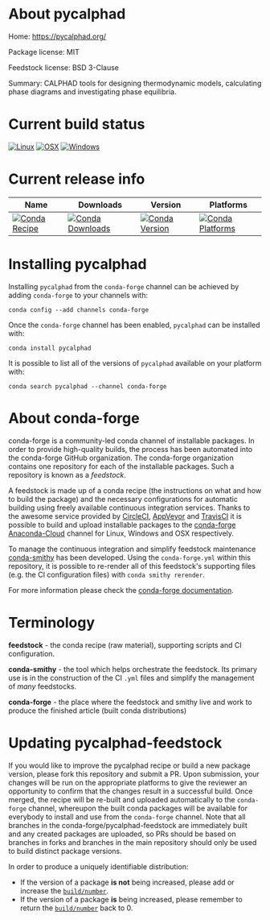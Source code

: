 About pycalphad
===============

Home: https://pycalphad.org/

Package license: MIT

Feedstock license: BSD 3-Clause

Summary: CALPHAD tools for designing thermodynamic models, calculating phase diagrams and investigating phase equilibria.



Current build status
====================

[![Linux](https://img.shields.io/circleci/project/github/conda-forge/pycalphad-feedstock/master.svg?label=Linux)](https://circleci.com/gh/conda-forge/pycalphad-feedstock)
[![OSX](https://img.shields.io/travis/conda-forge/pycalphad-feedstock/master.svg?label=macOS)](https://travis-ci.org/conda-forge/pycalphad-feedstock)
[![Windows](https://img.shields.io/appveyor/ci/conda-forge/pycalphad-feedstock/master.svg?label=Windows)](https://ci.appveyor.com/project/conda-forge/pycalphad-feedstock/branch/master)

Current release info
====================

| Name | Downloads | Version | Platforms |
| --- | --- | --- | --- |
| [![Conda Recipe](https://img.shields.io/badge/recipe-pycalphad-green.svg)](https://anaconda.org/conda-forge/pycalphad) | [![Conda Downloads](https://img.shields.io/conda/dn/conda-forge/pycalphad.svg)](https://anaconda.org/conda-forge/pycalphad) | [![Conda Version](https://img.shields.io/conda/vn/conda-forge/pycalphad.svg)](https://anaconda.org/conda-forge/pycalphad) | [![Conda Platforms](https://img.shields.io/conda/pn/conda-forge/pycalphad.svg)](https://anaconda.org/conda-forge/pycalphad) |

Installing pycalphad
====================

Installing `pycalphad` from the `conda-forge` channel can be achieved by adding `conda-forge` to your channels with:

```
conda config --add channels conda-forge
```

Once the `conda-forge` channel has been enabled, `pycalphad` can be installed with:

```
conda install pycalphad
```

It is possible to list all of the versions of `pycalphad` available on your platform with:

```
conda search pycalphad --channel conda-forge
```


About conda-forge
=================

conda-forge is a community-led conda channel of installable packages.
In order to provide high-quality builds, the process has been automated into the
conda-forge GitHub organization. The conda-forge organization contains one repository
for each of the installable packages. Such a repository is known as a *feedstock*.

A feedstock is made up of a conda recipe (the instructions on what and how to build
the package) and the necessary configurations for automatic building using freely
available continuous integration services. Thanks to the awesome service provided by
[CircleCI](https://circleci.com/), [AppVeyor](https://www.appveyor.com/)
and [TravisCI](https://travis-ci.org/) it is possible to build and upload installable
packages to the [conda-forge](https://anaconda.org/conda-forge)
[Anaconda-Cloud](https://anaconda.org/) channel for Linux, Windows and OSX respectively.

To manage the continuous integration and simplify feedstock maintenance
[conda-smithy](https://github.com/conda-forge/conda-smithy) has been developed.
Using the ``conda-forge.yml`` within this repository, it is possible to re-render all of
this feedstock's supporting files (e.g. the CI configuration files) with ``conda smithy rerender``.

For more information please check the [conda-forge documentation](https://conda-forge.org/docs/).

Terminology
===========

**feedstock** - the conda recipe (raw material), supporting scripts and CI configuration.

**conda-smithy** - the tool which helps orchestrate the feedstock.
                   Its primary use is in the construction of the CI ``.yml`` files
                   and simplify the management of *many* feedstocks.

**conda-forge** - the place where the feedstock and smithy live and work to
                  produce the finished article (built conda distributions)


Updating pycalphad-feedstock
============================

If you would like to improve the pycalphad recipe or build a new
package version, please fork this repository and submit a PR. Upon submission,
your changes will be run on the appropriate platforms to give the reviewer an
opportunity to confirm that the changes result in a successful build. Once
merged, the recipe will be re-built and uploaded automatically to the
`conda-forge` channel, whereupon the built conda packages will be available for
everybody to install and use from the `conda-forge` channel.
Note that all branches in the conda-forge/pycalphad-feedstock are
immediately built and any created packages are uploaded, so PRs should be based
on branches in forks and branches in the main repository should only be used to
build distinct package versions.

In order to produce a uniquely identifiable distribution:
 * If the version of a package **is not** being increased, please add or increase
   the [``build/number``](https://conda.io/docs/user-guide/tasks/build-packages/define-metadata.html#build-number-and-string).
 * If the version of a package **is** being increased, please remember to return
   the [``build/number``](https://conda.io/docs/user-guide/tasks/build-packages/define-metadata.html#build-number-and-string)
   back to 0.
